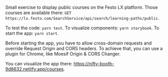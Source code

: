 Small exercise to display public courses on the Festo LX platform.
Those courses are available there: `GET https://lx.festo.com/SearchService/api/search/learning-paths/public`.

To test the code: `yarn test`.
To visualize components: `yarn storybook`.
To start the app: `yarn start`.

Before starting the app, you have to allow cross-domain requests and override Request Origin and CORS headers.
To achieve that, you can use a plugin for Chrome, like Moesif Origin & CORS Changer.

You can visualize the app there: https://nifty-booth-9d8632.netlify.app/courses.
